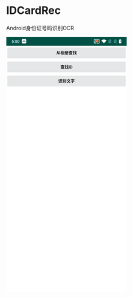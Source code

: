 # IDCardRec
Android身份证号码识别OCR

![身份证号码识别](https://github.com/ldlywt/IDCardRec/raw/master/images/身份证识别.gif)